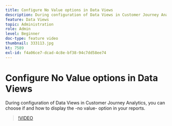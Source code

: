 ```yaml
---
title: Configure No Value options in Data Views
description: During configuration of Data Views in Customer Journey Analytics, you can choose if and how to display the -no value- option in your reports.
feature: Data Views
topic: Administration
role: Admin
level: Beginner
doc-type: feature video
thumbnail: 333113.jpg
kt: 7589
exl-id: f4a06ce7-dcad-4c8e-bf38-94c7dd58ee74
---
```

# Configure No Value options in Data Views

During configuration of Data Views in Customer Journey Analytics, you can choose if and how to display the -no value- option in your reports.

>[!VIDEO](https://video.tv.adobe.com/v/333113/?quality=12&learn=on)
